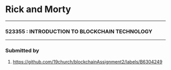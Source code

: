 # **Rick and Morty**

<hr>

### **523355 : INTRODUCTION TO BLOCKCHAIN TECHNOLOGY**
</hr>

<hr>

### Submitted by
1. https://github.com/19church/blockchainAssignment2/labels/B6304249


</hr>


